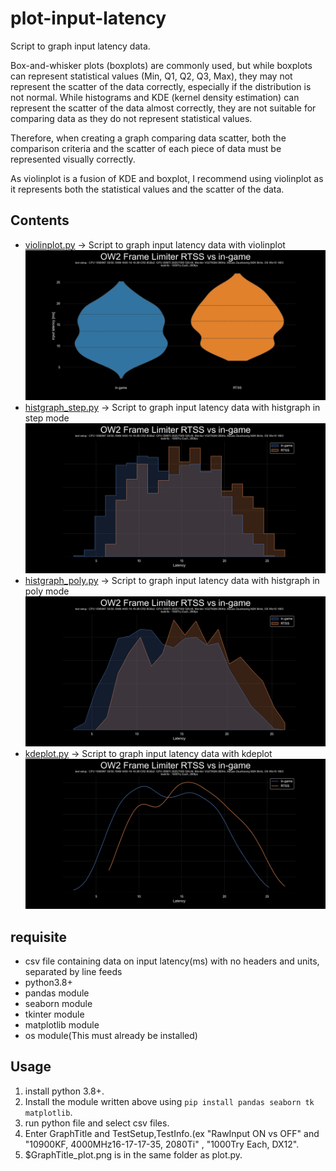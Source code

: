 # plot-input-latency
 Script to graph input latency data.

Box-and-whisker plots (boxplots) are commonly used, but while boxplots can represent statistical values (Min, Q1, Q2, Q3, Max), they may not represent the scatter of the data correctly, especially if the distribution is not normal.
While histograms and KDE (kernel density estimation) can represent the scatter of the data almost correctly, they are not suitable for comparing data as they do not represent statistical values.

Therefore, when creating a graph comparing data scatter, both the comparison criteria and the scatter of each piece of data must be represented visually correctly.

As violinplot is a fusion of KDE and boxplot, I recommend using violinplot as it represents both the statistical values and the scatter of the data.

## Contents
- [violinplot.py](violinplot.py) -> Script to graph input latency data with violinplot  
![preview_violinplot](images/preview_violinplot.png)
- [histgraph_step.py](histgraph_step.py) -> Script to graph input latency data with histgraph in step mode  
![preview_step](images/preview_histgraph_step.png)
- [histgraph_poly.py](histgraph_poly.py) -> Script to graph input latency data with histgraph in poly mode  
![preview_poly](images/preview_histgraph_poly.png)
- [kdeplot.py](kdeplot.py) -> Script to graph input latency data with kdeplot  
![preview_kdeplot](images/preview_kdeplot.png)

## requisite
- csv file containing data on input latency(ms) with no headers and units, separated by line feeds
- python3.8+
- pandas module
- seaborn module
- tkinter module
- matplotlib module
- os module(This must already be installed)

## Usage
1. install python 3.8+.
2. Install the module written above using `pip install pandas seaborn tk matplotlib`.
3. run python file and select csv files.
4. Enter GraphTitle and TestSetup,TestInfo.(ex "RawInput ON vs OFF" and "10900KF, 4000MHz16-17-17-35, 2080Ti" , "1000Try Each, DX12".
5. $GraphTitle_plot.png is in the same folder as plot.py.
